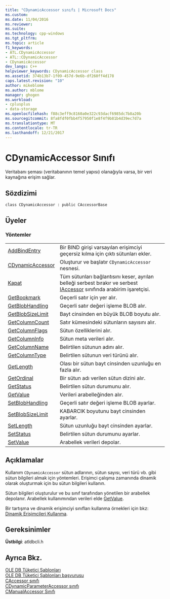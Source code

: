 ```yaml
---
title: "CDynamicAccessor sınıfı | Microsoft Docs"
ms.custom: 
ms.date: 11/04/2016
ms.reviewer: 
ms.suite: 
ms.technology: cpp-windows
ms.tgt_pltfrm: 
ms.topic: article
f1_keywords:
- ATL.CDynamicAccessor
- ATL::CDynamicAccessor
- CDynamicAccessor
dev_langs: C++
helpviewer_keywords: CDynamicAccessor class
ms.assetid: 374b13b7-1f09-457d-9e6b-df260ff4d178
caps.latest.revision: "10"
author: mikeblome
ms.author: mblome
manager: ghogen
ms.workload:
- cplusplus
- data-storage
ms.openlocfilehash: f88c3eff9c8160a0e322c93dacf6985dc7b8a20b
ms.sourcegitcommit: 8fa8fdf0fbb4f57950f1e8f4f9b81b4d39ec7d7a
ms.translationtype: MT
ms.contentlocale: tr-TR
ms.lasthandoff: 12/21/2017
---
```

# <a name="cdynamicaccessor-class"></a>CDynamicAccessor Sınıfı
Veritabanı şeması (veritabanının temel yapısı) olanağıyla varsa, bir veri kaynağına erişim sağlar.  
  
## <a name="syntax"></a>Sözdizimi  
  
```  
class CDynamicAccessor : public CAccessorBase  
```  
  
## <a name="members"></a>Üyeler  
  
### <a name="methods"></a>Yöntemler  
  
|||  
|-|-|  
|[AddBindEntry](../../data/oledb/cdynamicaccessor-addbindentry.md)|Bir BIND girişi varsayılan erişimciyi geçersiz kılma için çıktı sütunları ekler.|  
|[CDynamicAccessor](../../data/oledb/cdynamicaccessor-class.md)|Oluşturur ve başlatır `CDynamicAccessor` nesnesi.|  
|[Kapat](../../data/oledb/cdynamicaccessor-close.md)|Tüm sütunları bağlantısını keser, ayrılan belleği serbest bırakır ve serbest [IAccessor](https://msdn.microsoft.com/en-us/library/ms719672.aspx) sınıfında arabirim işaretçisi.|  
|[GetBookmark](../../data/oledb/cdynamicaccessor-getbookmark.md)|Geçerli satır için yer alır.|  
|[GetBlobHandling](../../data/oledb/cdynamicaccessor-getblobhandling.md)|Geçerli satır değeri işleme BLOB alır.|  
|[GetBlobSizeLimit](../../data/oledb/cdynamicaccessor-getblobsizelimit.md)|Bayt cinsinden en büyük BLOB boyutu alır.|  
|[GetColumnCount](../../data/oledb/cdynamicaccessor-getcolumncount.md)|Satır kümesindeki sütunların sayısını alır.|  
|[GetColumnFlags](../../data/oledb/cdynamicaccessor-getcolumnflags.md)|Sütun özelliklerini alır.|  
|[GetColumnInfo](../../data/oledb/cdynamicaccessor-getcolumninfo.md)|Sütun meta verileri alır.|  
|[GetColumnName](../../data/oledb/cdynamicaccessor-getcolumnname.md)|Belirtilen sütunun adını alır.|  
|[GetColumnType](../../data/oledb/cdynamicaccessor-getcolumntype.md)|Belirtilen sütunun veri türünü alır.|  
|[GetLength](../../data/oledb/cdynamicaccessor-getlength.md)|Olası bir sütun bayt cinsinden uzunluğu en fazla alır.|  
|[GetOrdinal](../../data/oledb/cdynamicaccessor-getordinal.md)|Bir sütun adı verilen sütun dizini alır.|  
|[GetStatus](../../data/oledb/cdynamicaccessor-getstatus.md)|Belirtilen sütun durumunu alır.|  
|[GetValue](../../data/oledb/cdynamicaccessor-getvalue.md)|Verileri arabelleğinden alır.|  
|[SetBlobHandling](../../data/oledb/cdynamicaccessor-setblobhandling.md)|Geçerli satır değeri işleme BLOB ayarlar.|  
|[SetBlobSizeLimit](../../data/oledb/cdynamicaccessor-setblobsizelimit.md)|KABARCIK boyutunu bayt cinsinden ayarlar.|  
|[SetLength](../../data/oledb/cdynamicaccessor-setlength.md)|Sütun uzunluğu bayt cinsinden ayarlar.|  
|[SetStatus](../../data/oledb/cdynamicaccessor-setstatus.md)|Belirtilen sütun durumunu ayarlar.|  
|[SetValue](../../data/oledb/cdynamicaccessor-setvalue.md)|Arabellek verileri depolar.|  
  
## <a name="remarks"></a>Açıklamalar  
 Kullanım `CDynamicAccessor` sütun adlarının, sütun sayısı, veri türü vb. gibi sütun bilgileri almak için yöntemleri. Erişimci çalışma zamanında dinamik olarak oluşturmak için bu sütun bilgileri kullanın.  
  
 Sütun bilgileri oluşturulur ve bu sınıf tarafından yönetilen bir arabellek depolanır. Arabellek kullanımından verileri elde [GetValue](../../data/oledb/cdynamicaccessor-getvalue.md).  
  
 Bir tartışma ve dinamik erişimciyi sınıfları kullanma örnekleri için bkz: [Dinamik Erişimcileri Kullanma](../../data/oledb/using-dynamic-accessors.md).  
  
## <a name="requirements"></a>Gereksinimler  
 **Üstbilgi**: atldbcli.h  
  
## <a name="see-also"></a>Ayrıca Bkz.  
 [OLE DB Tüketici Şablonları](../../data/oledb/ole-db-consumer-templates-cpp.md)   
 [OLE DB Tüketici Şablonları başvurusu](../../data/oledb/ole-db-consumer-templates-reference.md)   
 [CAccessor sınıfı](../../data/oledb/caccessor-class.md)   
 [CDynamicParameterAccessor sınıfı](../../data/oledb/cdynamicparameteraccessor-class.md)   
 [CManualAccessor Sınıfı](../../data/oledb/cmanualaccessor-class.md)